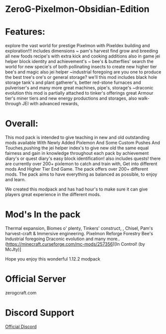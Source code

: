 # ZeroG-Pixelmon-Obsidian-Edition
# Features:
 
explore the vast world for prestige Pixelmon with Pixeldex building and exploration!!! includes dimensions 
~ pam's harvest find grow and breeding all new foods recipe's with extra kick and cooking additions also in game jei helper block identity and achievement's 
~ bee's & butterflies' search the world for new specie's of both pollinating insects to create new higher tier bee's and magic also jei helper 
~industrial foregoing are you one to produce the best tree's ore's or general storage? we'll this mod includes black hole storage tank's and plant gatherer's, better red-stone furnaces and pulveriser's and many more great machines, pipe's, storage's
~draconic evolution this mod is partially attached to tinker's offerings great Armour tier's miner tiers and new energy productions and storages, also walk-through JEI with advanced rewards,

# Overall:

This mod pack is intended to give teaching in new and old outstanding mods available With Newly Added Pixlemon And Some Custom Pushes And Touches,pushing the jei helper index's to give new old the same equal fairness and gain in knowledge throughout each pack by achievement diary's or quest diary's easy block identification! also includes 
quests! there are currently over 200+ pixlemon to catch and train with, Get into different mods And Higher Tier End Game.
The pack offers over 200+ different mods.
The pack aims to have everything as balanced as possible, to enjoy and learn.

We created this modpack and has had hour's to make sure it can give players great experience in the different mods.
 
# Mod's In the pack

Thermal expansion,
Biomes o' plenty,
Tinkers' construct, ,
Chisel,
Pam's harvest-craft &
Immersive engineering.
Pixelmon Reforge
Forestry
Bee's
Industrial foregoing
Draconic evolution
and many more..
(https://minecraft.curseforge.com/mc-mods/257356)[In Control! (by McJty)]

Hope you enjoy this wonderful 1.12.2 modpack 

# Official Server
zerogcraft.com

# Discord Support
[Official Discord](https://discord.gg/aaXAX9z)
